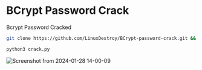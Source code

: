# BCrypt Password Crack
Bcrypt Password Cracked
```bash
git clone https://github.com/LinuxDestroy/BCrypt-password-crack.git && cd BCrypt-password-crack
```
```bash
python3 crack.py
```
![Screenshot from 2024-01-28 14-00-09](https://github.com/LinuxDestroy/HashCrack/assets/26278128/f571a1ca-0e6a-4eff-beba-1f2795969ab5)
